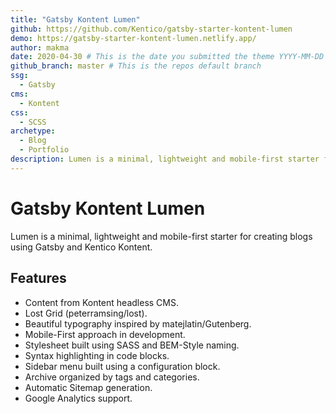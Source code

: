 ```yaml
---
title: "Gatsby Kontent Lumen"
github: https://github.com/Kentico/gatsby-starter-kontent-lumen
demo: https://gatsby-starter-kontent-lumen.netlify.app/
author: makma
date: 2020-04-30 # This is the date you submitted the theme YYYY-MM-DD
github_branch: master # This is the repos default branch
ssg:
  - Gatsby
cms:
  - Kontent
css:
  - SCSS
archetype:
  - Blog
  - Portfolio
description: Lumen is a minimal, lightweight and mobile-first starter for creating blogs using Gatsby and Kentico Kontent.
---
```


# Gatsby Kontent Lumen

Lumen is a minimal, lightweight and mobile-first starter for creating blogs using Gatsby and Kentico Kontent.

## Features

* Content from Kontent headless CMS.
* Lost Grid (peterramsing/lost).
* Beautiful typography inspired by matejlatin/Gutenberg.
* Mobile-First approach in development.
* Stylesheet built using SASS and BEM-Style naming.
* Syntax highlighting in code blocks.
* Sidebar menu built using a configuration block.
* Archive organized by tags and categories.
* Automatic Sitemap generation.
* Google Analytics support.
